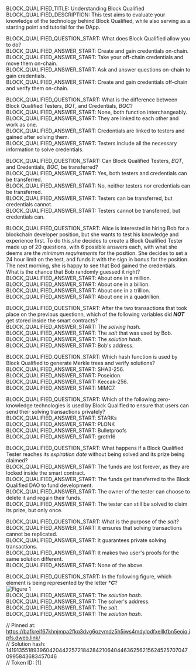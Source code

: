 BLOCK_QUALIFIED_TITLE: Understanding Block Qualified  
BLOCK_QUALIFIED_DESCRIPTION: This test aims to evaluate your knowledge of the technology behind Block Qualified, while also serving as a starting point and tutorial for the DApp.

BLOCK_QUALIFIED_QUESTION_START: What does Block Qualified allow you to do?  
BLOCK_QUALIFIED_ANSWER_START: Create and gain credentials on-chain.  
BLOCK_QUALIFIED_ANSWER_START: Take your off-chain credentials and move them on-chain.  
BLOCK_QUALIFIED_ANSWER_START: Ask and answer questions on-chain to gain credentials.  
BLOCK_QUALIFIED_ANSWER_START: Create and gain credentials off-chain and verify them on-chain.  
  
BLOCK_QUALIFIED_QUESTION_START: What is the difference between Block Qualified Testers, *BQT*, and Credentials, *BQC*?  
BLOCK_QUALIFIED_ANSWER_START: None, both function interchangeably.  
BLOCK_QUALIFIED_ANSWER_START: They are linked to each other and work as one.  
BLOCK_QUALIFIED_ANSWER_START: Credentials are linked to testers and gained after solving them.  
BLOCK_QUALIFIED_ANSWER_START: Testers include all the necessary information to solve credentials.  
  
BLOCK_QUALIFIED_QUESTION_START: Can Block Qualified Testers, *BQT*, and Credentials, *BQC*, be transferred?  
BLOCK_QUALIFIED_ANSWER_START: Yes, both testers and credentials can be transferred.  
BLOCK_QUALIFIED_ANSWER_START: No, neither testers nor credentials can be transferred.  
BLOCK_QUALIFIED_ANSWER_START: Testers can be transferred, but credentials cannot.  
BLOCK_QUALIFIED_ANSWER_START: Testers cannot be transferred, but credentials can.  
  
BLOCK_QUALIFIED_QUESTION_START: Alice is interested in hiring Bob for a blockchain developer position, but she wants to test his knowledge and experience first. To do this,she decides to create a Block Qualified Tester made up of 20 questions, with 6 possible answers each, with what she deems are the *minimum requirements* for the position. She decides to set a 24 hour limit on the test, and funds it with the sign in bonus for the position. The next morning, she is happy to see that Bod gained the credentials.  
What is the chance that Bob randomly guessed it right?  
BLOCK_QUALIFIED_ANSWER_START: About one in a million.  
BLOCK_QUALIFIED_ANSWER_START: About one in a billion.  
BLOCK_QUALIFIED_ANSWER_START: About one in a trillion.  
BLOCK_QUALIFIED_ANSWER_START: About one in a quadrillion.  
  
BLOCK_QUALIFIED_QUESTION_START: After the two transactions that took place on the previous questionn, which of the following variables did ***NOT*** get stored inside the smart contracts?  
BLOCK_QUALIFIED_ANSWER_START: The *solving hash*.  
BLOCK_QUALIFIED_ANSWER_START: The *salt* that was used by Bob.  
BLOCK_QUALIFIED_ANSWER_START: The *solution hash*.  
BLOCK_QUALIFIED_ANSWER_START: Bob's address.  

BLOCK_QUALIFIED_QUESTION_START: Which hash function is used by Block Qualified to generate Merkle trees and verify solutions?  
BLOCK_QUALIFIED_ANSWER_START: SHA3-256.  
BLOCK_QUALIFIED_ANSWER_START: Poseidon.  
BLOCK_QUALIFIED_ANSWER_START: Keccak-256.  
BLOCK_QUALIFIED_ANSWER_START: MIMC7.  
  
BLOCK_QUALIFIED_QUESTION_START: Which of the following zero-knowledge technologies is used by Block Qualified to ensure that users can send their solving transactions privately?  
BLOCK_QUALIFIED_ANSWER_START: STARKs  
BLOCK_QUALIFIED_ANSWER_START: PLONK  
BLOCK_QUALIFIED_ANSWER_START: Bulletproofs  
BLOCK_QUALIFIED_ANSWER_START: groth16  
  
BLOCK_QUALIFIED_QUESTION_START: What happens if a Block Qualified Tester reaches its *expiration date* without being solved and its prize being claimed?  
BLOCK_QUALIFIED_ANSWER_START: The funds are lost forever, as they are locked inside the smart contract.  
BLOCK_QUALIFIED_ANSWER_START: The funds get transferred to the Block Qualified DAO to fund development.  
BLOCK_QUALIFIED_ANSWER_START: The owner of the tester can choose to delete it and regain their funds.  
BLOCK_QUALIFIED_ANSWER_START: The tester can still be solved to claim its prize, but only once.  
  
BLOCK_QUALIFIED_QUESTION_START: What is the purpose of the *salt*?  
BLOCK_QUALIFIED_ANSWER_START: It ensures that solving transactions cannot be replicated.  
BLOCK_QUALIFIED_ANSWER_START: It guarantees private solving transactions.  
BLOCK_QUALIFIED_ANSWER_START: It makes two user's proofs for the same solution different.  
BLOCK_QUALIFIED_ANSWER_START: None of the above.  
  
BLOCK_QUALIFIED_QUESTION_START: In the following figure, which element is being represented by the letter ****C***?  
![Figure 1](https://i.imgur.com/fgJ6pSy.png)  
BLOCK_QUALIFIED_ANSWER_START: The *solution hash*.  
BLOCK_QUALIFIED_ANSWER_START: The solver's address.  
BLOCK_QUALIFIED_ANSWER_START: The *salt*.  
BLOCK_QUALIFIED_ANSWER_START: The *solution hash*.  

// Pinned at: https://bafkreif67khnjmpa2fkq3dvg6ozymdz5h5iws4mdylpdfxellkfbn5eoiq.ipfs.dweb.link/  
// Solution hash: 1419135518939604204422572184284210640446362562156245257070470995843683457046  
// Token ID: [1]